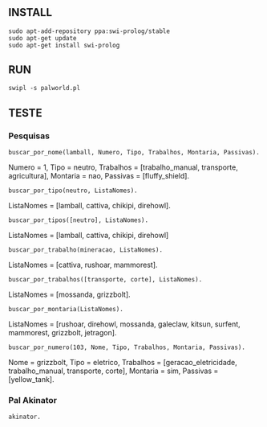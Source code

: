 #

## INSTALL

```
sudo apt-add-repository ppa:swi-prolog/stable
sudo apt-get update
sudo apt-get install swi-prolog
```

## RUN

```
swipl -s palworld.pl
```

## TESTE

### Pesquisas
```
buscar_por_nome(lamball, Numero, Tipo, Trabalhos, Montaria, Passivas).
```
Numero = 1,
Tipo = neutro,
Trabalhos = [trabalho_manual, transporte, agricultura],
Montaria = nao,
Passivas = [fluffy_shield].


```
buscar_por_tipo(neutro, ListaNomes).
```
ListaNomes = [lamball, cattiva, chikipi, direhowl].


```
buscar_por_tipos([neutro], ListaNomes).
```
ListaNomes = [lamball, cattiva, chikipi, direhowl]


```
buscar_por_trabalho(mineracao, ListaNomes).
```
ListaNomes = [cattiva, rushoar, mammorest].


```
buscar_por_trabalhos([transporte, corte], ListaNomes).
```
ListaNomes = [mossanda, grizzbolt].


```
buscar_por_montaria(ListaNomes).
```
ListaNomes = [rushoar, direhowl, mossanda, galeclaw, kitsun, surfent, mammorest, grizzbolt, jetragon].


```
buscar_por_numero(103, Nome, Tipo, Trabalhos, Montaria, Passivas).
```
Nome = grizzbolt,
Tipo = eletrico,
Trabalhos = [geracao_eletricidade, trabalho_manual, transporte, corte],
Montaria = sim,
Passivas = [yellow_tank].

### Pal Akinator

```
akinator.
```

